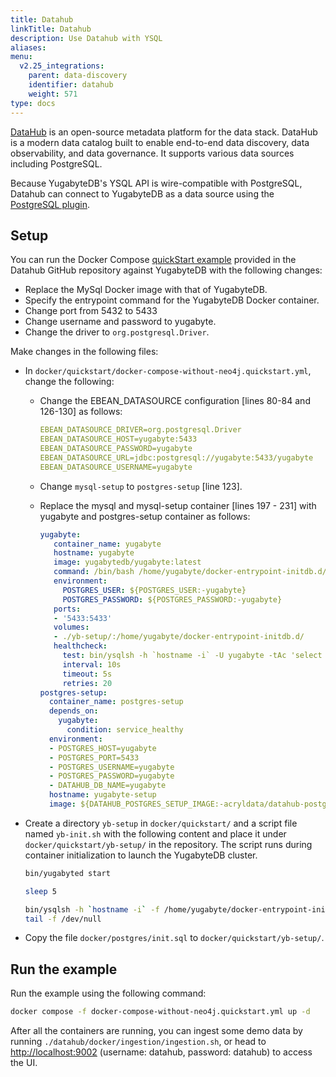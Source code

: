 ```yaml
---
title: Datahub
linkTitle: Datahub
description: Use Datahub with YSQL
aliases:
menu:
  v2.25_integrations:
    parent: data-discovery
    identifier: datahub
    weight: 571
type: docs
---
```


[DataHub](https://github.com/datahub-project/datahub) is an open-source metadata platform for the data stack. DataHub is a modern data catalog built to enable end-to-end data discovery, data observability, and data governance. It supports various data sources including PostgreSQL.

Because YugabyteDB's YSQL API is wire-compatible with PostgreSQL, Datahub can connect to YugabyteDB as a data source using the [PostgreSQL plugin](https://datahubproject.io/docs/generated/ingestion/sources/postgres/#install-the-plugin).

## Setup

You can run the Docker Compose [quickStart example](https://github.com/datahub-project/datahub/blob/master/docker/quickstart/docker-compose-without-neo4j.quickstart.yml) provided in the Datahub GitHub repository against YugabyteDB with the following changes:

- Replace the MySql Docker image with that of YugabyteDB.
- Specify the entrypoint command for the YugabyteDB Docker container.
- Change port from 5432 to 5433
- Change username and password to yugabyte.
- Change the driver to `org.postgresql.Driver`.

Make changes in the following files:

- In `docker/quickstart/docker-compose-without-neo4j.quickstart.yml`, change the following:

  - Change the EBEAN_DATASOURCE configuration [lines 80-84 and 126-130] as follows:

    ```yaml
    EBEAN_DATASOURCE_DRIVER=org.postgresql.Driver
    EBEAN_DATASOURCE_HOST=yugabyte:5433
    EBEAN_DATASOURCE_PASSWORD=yugabyte
    EBEAN_DATASOURCE_URL=jdbc:postgresql://yugabyte:5433/yugabyte
    EBEAN_DATASOURCE_USERNAME=yugabyte
    ```

  - Change `mysql-setup` to `postgres-setup` [line 123].

  - Replace the mysql and mysql-setup container [lines 197 - 231] with yugabyte and postgres-setup container as follows:

    ```yaml
    yugabyte:
       container_name: yugabyte
       hostname: yugabyte
       image: yugabytedb/yugabyte:latest
       command: /bin/bash /home/yugabyte/docker-entrypoint-initdb.d/yb-init.sh
       environment:
         POSTGRES_USER: ${POSTGRES_USER:-yugabyte}
         POSTGRES_PASSWORD: ${POSTGRES_PASSWORD:-yugabyte}
       ports:
       - '5433:5433'
       volumes:
       - ./yb-setup/:/home/yugabyte/docker-entrypoint-initdb.d/
       healthcheck:
         test: bin/ysqlsh -h `hostname -i` -U yugabyte -tAc 'select 1' -d yugabyte
         interval: 10s
         timeout: 5s
         retries: 20
    postgres-setup:
      container_name: postgres-setup
      depends_on:
        yugabyte:
          condition: service_healthy
      environment:
      - POSTGRES_HOST=yugabyte
      - POSTGRES_PORT=5433
      - POSTGRES_USERNAME=yugabyte
      - POSTGRES_PASSWORD=yugabyte
      - DATAHUB_DB_NAME=yugabyte
      hostname: yugabyte-setup
      image: ${DATAHUB_POSTGRES_SETUP_IMAGE:-acryldata/datahub-postgres-setup}:${DATAHUB_VERSION:-head}
    ```

- Create a directory `yb-setup` in `docker/quickstart/` and a script file named `yb-init.sh` with the following content and place it under `docker/quickstart/yb-setup/` in the repository. The script runs during container initialization to launch the YugabyteDB cluster.

    ```sh
    bin/yugabyted start

    sleep 5

    bin/ysqlsh -h `hostname -i` -f /home/yugabyte/docker-entrypoint-initdb.d/init.sql
    tail -f /dev/null
    ```

- Copy the file `docker/postgres/init.sql` to `docker/quickstart/yb-setup/`.

## Run the example

Run the example using the following command:

```sh
docker compose -f docker-compose-without-neo4j.quickstart.yml up -d
```

After all the containers are running, you can ingest some demo data by running  `./datahub/docker/ingestion/ingestion.sh`, or head to <http://localhost:9002> (username: datahub, password: datahub) to access the UI.

